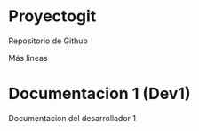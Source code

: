 # Proyectogit
Repositorio de Github

Más lineas


# Documentacion 1 (Dev1)
Documentacion del desarrollador 1


